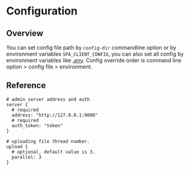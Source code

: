 # Configuration
## Overview
You can set config file path by `config-dir` commandline option or by environment variables `SPA_CLIENT_CONFIG`,
you can also set all config by environment variables like
[.env](https://github.com/timzaak/spa-server/blob/master/example/js-app-example/.env). Config override order is
command line option > config file > environment.

## Reference
```hocon
# admin server address and auth
server {
  # required
  address: "http://127.0.0.1:9000"
  # required
  auth_token: "token"
}

# uploading file thread number.
upload {
  # optional, default value is 3.
  parallel: 3
}
```
